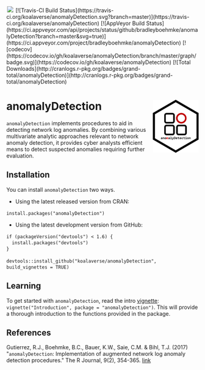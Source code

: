 
<!-- README.md is generated from README.Rmd. Please edit that file -->
<img src="https://img.shields.io/badge/lifecycle-archived-brightgreen.svg" style="border: 0; display:inline; margin: 0 2px; box-shadow: none"> 
[![Travis-CI Build Status](https://travis-ci.org/koalaverse/anomalyDetection.svg?branch=master)](https://travis-ci.org/koalaverse/anomalyDetection) 
[![AppVeyor Build Status](https://ci.appveyor.com/api/projects/status/github/bradleyboehmke/anomalyDetection?branch=master&svg=true)](https://ci.appveyor.com/project/bradleyboehmke/anomalyDetection) 
[![codecov](https://codecov.io/gh/koalaverse/anomalyDetection/branch/master/graph/badge.svg)](https://codecov.io/gh/koalaverse/anomalyDetection) 
[![Total Downloads](http://cranlogs.r-pkg.org/badges/grand-total/anomalyDetection)](http://cranlogs.r-pkg.org/badges/grand-total/anomalyDetection)

anomalyDetection <img src="tools/anomalyDetection-logo.png" align="right" width="120" height="139" />
=====================================================================================================

`anomalyDetection` implements procedures to aid in detecting network log anomalies. By combining various multivariate analytic approaches relevant to network anomaly detection, it provides cyber analysts efficient means to detect suspected anomalies requiring further evaluation.

Installation
------------

You can install `anomalyDetection` two ways.

-   Using the latest released version from CRAN:

<!-- -->

    install.packages("anomalyDetection")

-   Using the latest development version from GitHub:

<!-- -->

    if (packageVersion("devtools") < 1.6) {
      install.packages("devtools")
    }

    devtools::install_github("koalaverse/anomalyDetection", build_vignettes = TRUE)

Learning
--------

To get started with `anomalyDetection`, read the intro [vignette](https://cran.r-project.org/web/packages/anomalyDetection/vignettes/Introduction.html): `vignette("Introduction", package = "anomalyDetection")`. This will provide a thorough introduction to the functions provided in the package.

References
----------

Gutierrez, R.J., Boehmke, B.C., Bauer, K.W., Saie, C.M. & Bihl, T.J. (2017) "`anomalyDetection`: Implementation of augmented network log anomaly detection procedures." The R Journal, 9(2), 354-365. [link](https://journal.r-project.org/archive/2017/RJ-2017-039/index.html)
